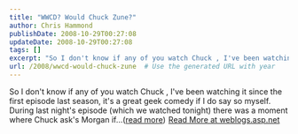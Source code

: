 ```yaml
---
title: "WWCD? Would Chuck Zune?"
author: Chris Hammond
publishDate: 2008-10-29T00:27:08
updateDate: 2008-10-29T00:27:08
tags: []
excerpt: "So I don't know if any of you watch Chuck , I've been watching it since the first episode last season, it's a great geek comedy if I do say so myself. During last night's episode (which we watched tonight) there was a moment where Chuck ask's Morgan if...(read more)"
url: /2008/wwcd-would-chuck-zune  # Use the generated URL with year
---
```

So I don't know if any of you watch Chuck , I've been watching it since the first episode last season, it's a great geek comedy if I do say so myself. During last night's episode (which we watched tonight) there was a moment where Chuck ask's Morgan if...(<a href="https://weblogs.asp.net/christoc/archive/2008/10/28/wwcd-would-chuck-zune.aspx">read more</a>)<img src="https://weblogs.asp.net/aggbug.aspx?PostID=6709233" width="1" height="1"> <a href="https://weblogs.asp.net/christoc/archive/2008/10/28/wwcd-would-chuck-zune.aspx">Read More at weblogs.asp.net</a>
